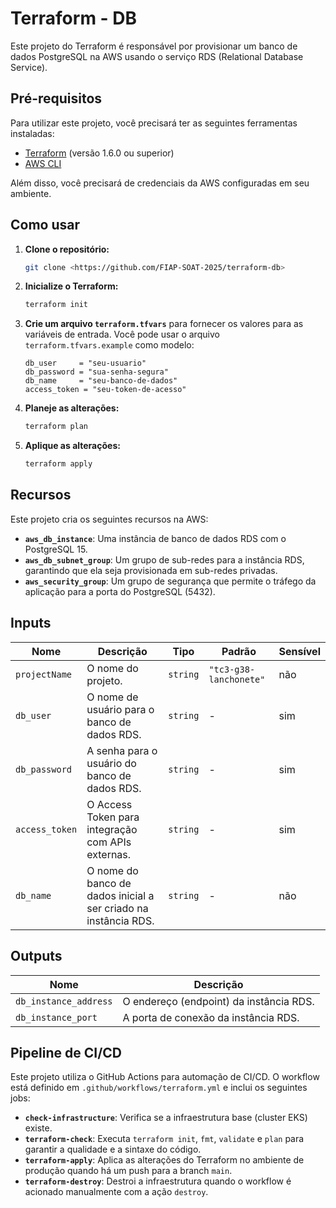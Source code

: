 # Terraform - DB

Este projeto do Terraform é responsável por provisionar um banco de dados PostgreSQL na AWS usando o serviço RDS (Relational Database Service).

## Pré-requisitos

Para utilizar este projeto, você precisará ter as seguintes ferramentas instaladas:

*   [Terraform](https://www.terraform.io/downloads.html) (versão 1.6.0 ou superior)
*   [AWS CLI](https://aws.amazon.com/cli/)

Além disso, você precisará de credenciais da AWS configuradas em seu ambiente.

## Como usar

1.  **Clone o repositório:**

    ```bash
    git clone <https://github.com/FIAP-SOAT-2025/terraform-db>
    ```

2.  **Inicialize o Terraform:**

    ```bash
    terraform init
    ```

3.  **Crie um arquivo `terraform.tfvars`** para fornecer os valores para as variáveis de entrada. Você pode usar o arquivo `terraform.tfvars.example` como modelo:

    ```hcl
    db_user     = "seu-usuario"
    db_password = "sua-senha-segura"
    db_name     = "seu-banco-de-dados"
    access_token = "seu-token-de-acesso"
    ```

4.  **Planeje as alterações:**

    ```bash
    terraform plan
    ```

5.  **Aplique as alterações:**

    ```bash
    terraform apply
    ```

## Recursos

Este projeto cria os seguintes recursos na AWS:

*   **`aws_db_instance`**: Uma instância de banco de dados RDS com o PostgreSQL 15.
*   **`aws_db_subnet_group`**: Um grupo de sub-redes para a instância RDS, garantindo que ela seja provisionada em sub-redes privadas.
*   **`aws_security_group`**: Um grupo de segurança que permite o tráfego da aplicação para a porta do PostgreSQL (5432).

## Inputs

| Nome | Descrição | Tipo | Padrão | Sensível |
| --- | --- | --- | --- | --- |
| `projectName` | O nome do projeto. | `string` | `"tc3-g38-lanchonete"` | não |
| `db_user` | O nome de usuário para o banco de dados RDS. | `string` | - | sim |
| `db_password` | A senha para o usuário do banco de dados RDS. | `string` | - | sim |
| `access_token` | O Access Token para integração com APIs externas. | `string` | - | sim |
| `db_name` | O nome do banco de dados inicial a ser criado na instância RDS. | `string` | - | não |

## Outputs

| Nome | Descrição |
| --- | --- |
| `db_instance_address` | O endereço (endpoint) da instância RDS. |
| `db_instance_port` | A porta de conexão da instância RDS. |

## Pipeline de CI/CD

Este projeto utiliza o GitHub Actions para automação de CI/CD. O workflow está definido em `.github/workflows/terraform.yml` e inclui os seguintes jobs:

*   **`check-infrastructure`**: Verifica se a infraestrutura base (cluster EKS) existe.
*   **`terraform-check`**: Executa `terraform init`, `fmt`, `validate` e `plan` para garantir a qualidade e a sintaxe do código.
*   **`terraform-apply`**: Aplica as alterações do Terraform no ambiente de produção quando há um push para a branch `main`.
*   **`terraform-destroy`**: Destroi a infraestrutura quando o workflow é acionado manualmente com a ação `destroy`.
